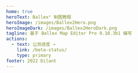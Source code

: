 ```yaml
---
home: true
heroText: Ballex² 制图教程
heroImage: /images/Ballex2Hero.png
heroImageDark: /images/Ballex2HeroDark.png
tagline: 基于 Ballex Map Editor Pro 0.10.3b1 编写
actions:
  - text: 公测进度 →
    link: /beta-status/
    type: primary
footer: 2022 Dilant
---
```

